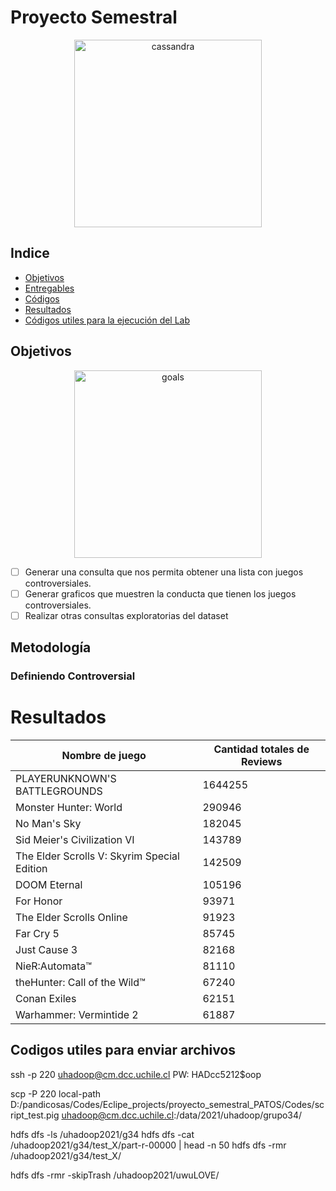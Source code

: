 # Proyecto Semestral

<p align="center">
<img src="https://steamuserimages-a.akamaihd.net/ugc/31859108324626554/B406C9A1DA13840BF539A901DCABD443F1F5219E/" alt="cassandra" height="300">
</p>

## Indice

- [Objetivos](https://github.com/Mezosky/Labs_PATOS/tree/main/Lab9#Objetivos)
- [Entregables](https://github.com/Mezosky/Labs_PATOS/tree/main/Lab9#entregables)
- [Códigos](https://github.com/Mezosky/Labs_PATOS/tree/main/Lab9#Codigos)
- [Resultados](https://github.com/Mezosky/Labs_PATOS/tree/main/Lab9#Resultados)
- [Códigos utiles para la ejecución del Lab](https://github.com/Mezosky/Labs_PATOS/tree/main/Lab9#Códigos-útiles-para-la-ejecución-del-cluster-y-otros)


## Objetivos
<p align="center">
<img src="https://media1.tenor.com/images/dd0a30cba014e29bdac0c59c7a0cef45/tenor.gif?itemid=5684151" alt="goals" height="300">
</p>

- [ ] Generar una consulta que nos permita obtener una lista con juegos controversiales.
- [ ] Generar graficos que muestren la conducta que tienen los juegos controversiales.
- [ ] Realizar otras consultas exploratorias del dataset

## Metodología

### Definiendo Controversial

# Resultados

| Nombre de juego                             | Cantidad totales de Reviews |
|---------------------------------------------|-----------------------------|
|        PLAYERUNKNOWN'S BATTLEGROUNDS        |           1644255           |
|            Monster Hunter: World            |            290946           |
|                 No Man's Sky                |            182045           |
|         Sid Meier's Civilization VI         |            143789           |
| The Elder Scrolls V: Skyrim Special Edition |            142509           |
|                 DOOM Eternal                |            105196           |
|                  For Honor                  |            93971            |
|           The Elder Scrolls Online          |            91923            |
|                  Far Cry 5                  |            85745            |
|                 Just Cause 3                |            82168            |
|                NieR:Automata™               |            81110            |
|         theHunter: Call of the Wild™        |            67240            |
|                 Conan Exiles                |            62151            |
|           Warhammer: Vermintide 2           |            61887            |

## Codigos utiles para enviar archivos

ssh -p 220 uhadoop@cm.dcc.uchile.cl
PW: HADcc5212$oop

scp -P 220 local-path D:/pandicosas/Codes/Eclipe_projects/proyecto_semestral_PATOS/Codes/script_test.pig uhadoop@cm.dcc.uchile.cl:/data/2021/uhadoop/grupo34/

hdfs dfs -ls /uhadoop2021/g34
hdfs dfs -cat /uhadoop2021/g34/test_X/part-r-00000 | head -n 50
hdfs dfs -rmr /uhadoop2021/g34/test_X/

hdfs dfs -rmr -skipTrash /uhadoop2021/uwuLOVE/
